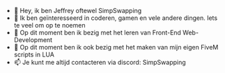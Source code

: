 - 👋 Hey, ik ben Jeffrey oftewel SimpSwapping
- 👀 Ik ben geïnteresseerd in coderen, gamen en vele andere dingen. Iets te veel om op te noemen
- 🌱 Op dit moment ben ik bezig met het leren van Front-End Web-Development
- 💞️ Op dit moment ben ik ook bezig met het maken van mijn eigen FiveM scripts in LUA
- 📫 Je kunt me altijd contacteren via discord: SimpSwapping
